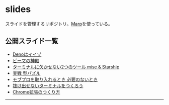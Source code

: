 # slides

スライドを管理するリポジトリ。[Marp]を使っている。

## 公開スライド一覧

- [Denoはイイゾ](https://tadashi-aikawa.github.io/slides/202503-deno)
- [ビーマの神殿](https://tadashi-aikawa.github.io/slides/202412-vimmer-level-up)
- [ターミナルに欠かせない2つのツール mise & Starship](https://tadashi-aikawa.github.io/slides/202408-mise-starship)
- [実戦 型パズル](https://tadashi-aikawa.github.io/slides/202411-type-actual-battle)
- [モブプロを取り入れるとき 必要のないとき](https://tadashi-aikawa.github.io/slides/202412-mob-programming)
- [抜け出せないターミナルをつくろう](https://tadashi-aikawa.github.io/slides/202412-terminal-enhancement)
- [Chrome拡張のつくり方](https://tadashi-aikawa.github.io/slides/202412-chrome-extension)

---

[Marp]: https://marp.app/
